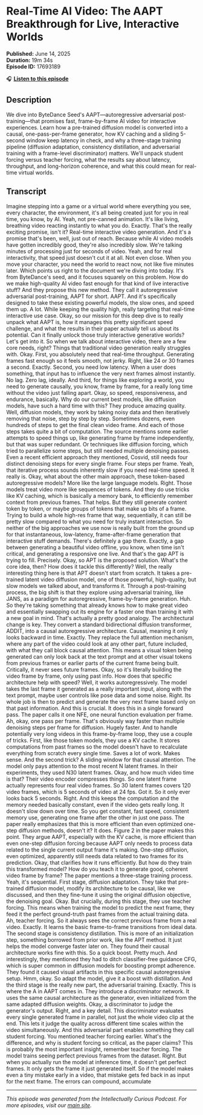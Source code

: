 # Real-Time AI Video: The AAPT Breakthrough for Live, Interactive Worlds

**Published:** June 14, 2025  
**Duration:** 19m 34s  
**Episode ID:** 17693189

🎧 **[Listen to this episode](https://intellectuallycurious.buzzsprout.com/2529712/episodes/17693189-real-time-ai-video-the-aapt-breakthrough-for-live-interactive-worlds)**

## Description

We dive into ByteDance Seed's AAPT—autoregressive adversarial post-training—that promises fast, frame-by-frame AI video for interactive experiences. Learn how a pre-trained diffusion model is converted into a causal, one-pass-per-frame generator, how KV caching and a sliding 5-second window keep latency in check, and why a three-stage training pipeline (diffusion adaptation, consistency distillation, and adversarial training with a frame-level discriminator) matters. We'll unpack student forcing versus teacher forcing, what the results say about latency, throughput, and long-horizon coherence, and what this could mean for real-time virtual worlds.

## Transcript

Imagine stepping into a game or a virtual world where everything you see, every character, the environment, it's all being created just for you in real time, you know, by AI. Yeah, not pre-canned animation. It's like living, breathing video reacting instantly to what you do. Exactly. That's the really exciting promise, isn't it? Real-time interactive video generation. And it's a promise that's been, well, just out of reach. Because while AI video models have gotten incredibly good, they're also incredibly slow. We're talking minutes of processing just for seconds of video. Yeah, and for real interactivity, that speed just doesn't cut it at all. Not even close. When you move your character, you need the world to react now, not like five minutes later. Which points us right to the document we're diving into today. It's from ByteDance's seed, and it focuses squarely on this problem. How do we make high-quality AI video fast enough for that kind of live interactive stuff? And they propose this new method. They call it autoregressive adversarial post-training, AAPT for short. AAPT. And it's specifically designed to take these existing powerful models, the slow ones, and speed them up. A lot. While keeping the quality high, really targeting that real-time interactive use case. Okay, so our mission for this deep dive is to really unpack what AAPT is, how it manages this pretty significant speed challenge, and what the results in their paper actually tell us about its potential. Can it finally unlock those truly interactive generative worlds? Let's get into it. So when we talk about interactive video, there are a few core needs, right? Things that traditional video generation really struggles with. Okay. First, you absolutely need that real-time throughput. Generating frames fast enough so it feels smooth, not jerky. Right, like 24 or 30 frames a second. Exactly. Second, you need low latency. When a user does something, that input has to influence the very next frames almost instantly. No lag. Zero lag, ideally. And third, for things like exploring a world, you need to generate causally, you know, frame by frame, for a really long time without the video just falling apart. Okay, so speed, responsiveness, and endurance, basically. Why do our current best models, like diffusion models, have such a hard time with this? They produce amazing quality. Well, diffusion models, they work by taking noisy data and then iteratively removing that noise, step by step by step. Sometimes dozens, even hundreds of steps to get the final clean video frame. And each of those steps takes quite a bit of computation. The source mentions some earlier attempts to speed things up, like generating frame by frame independently, but that was super redundant. Or techniques like diffusion forcing, which tried to parallelize some steps, but still needed multiple denoising passes. Even a recent efficient approach they mentioned, Cosvid, still needs four distinct denoising steps for every single frame. Four steps per frame. Yeah, that iterative process sounds inherently slow if you need real-time speed. It really is. Okay, what about the other main approach, these token-based autoregressive models? More like the large language models. Right. Those models treat video more like sequences of tokens. And they do use tricks like KV caching, which is basically a memory bank, to efficiently remember context from previous frames. That helps. But they still generate content token by token, or maybe groups of tokens that make up bits of a frame. Trying to build a whole high-res frame that way, sequentially, it can still be pretty slow compared to what you need for truly instant interaction. So neither of the big approaches we use now is really built from the ground up for that instantaneous, low-latency, frame-after-frame generation that interactive stuff demands. There's definitely a gap there. Exactly, a gap between generating a beautiful video offline, you know, when time isn't critical, and generating a responsive one live. And that's the gap APT is trying to fill. Precisely. Okay, so APT is the proposed solution. What's the core idea, then? How does it tackle this differently? Well, the really interesting thing here is that APT doesn't start from scratch. It takes a pre-trained latent video diffusion model, one of those powerful, high-quality, but slow models we talked about, and transforms it. Through a post-training process, the big shift is that they explore using adversarial training, like JANS, as a paradigm for autoregressive, frame-by-frame generation. Huh. So they're taking something that already knows how to make great video and essentially swapping out its engine for a faster one than training it with a new goal in mind. That's actually a pretty good analogy. The architectural change is key. They convert a standard bidirectional diffusion transformer, ADDIT, into a causal autoregressive architecture. Causal, meaning it only looks backward in time. Exactly. They replace the full attention mechanism, where any part of the video could look at any other part, future included, with what they call block causal attention. This means a visual token being generated can only look back at the text prompt and at other visual tokens from previous frames or earlier parts of the current frame being built. Critically, it never sees future frames. Okay, so it's literally building the video frame by frame, only using past info. How does that specific architecture help with speed? Well, it works autoregressively. The model takes the last frame it generated as a really important input, along with the text prompt, maybe user controls like pose data and some noise. Right. Its whole job is then to predict and generate the very next frame based only on that past information. And this is crucial. It does this in a single forward pass. The paper calls it one NFE, one neural function evaluation per frame. Ah, okay, one pass per frame. That's obviously way faster than multiple denoising steps per frame for diffusion. Hugely faster. And to handle potentially very long videos in this frame-by-frame loop, they use a couple of tricks. First, like those token models, they use a KV cache. It stores computations from past frames so the model doesn't have to recalculate everything from scratch every single time. Saves a lot of work. Makes sense. And the second trick? A sliding window for that causal attention. The model only pays attention to the most recent N latent frames. In their experiments, they used N30 latent frames. Okay, and how much video time is that? Their video encoder compresses things. So one latent frame actually represents four real video frames. So 30 latent frames covers 120 video frames, which is 5 seconds of video at 24 fps. Got it. So it only ever looks back 5 seconds. Right. And this keeps the computation and the memory needed basically constant, even if the video gets really long. It doesn't slow down over time. So you get constant, fast speed, consistent memory use, generating one frame after the other in just one pass. The paper really emphasizes that this is more efficient than even optimized one-step diffusion methods, doesn't it? It does. Figure 2 in the paper makes this point. They argue AAPT, especially with the KV cache, is more efficient than even one-step diffusion forcing because AAPT only needs to process data related to the single current output frame it's making. One-step diffusion, even optimized, apparently still needs data related to two frames for its prediction. Okay, that clarifies how it runs efficiently. But how do they train this transformed model? How do you teach it to generate good, coherent video frame by frame? The paper mentions a three-stage training process. Yeah, it's sequential. First stage, diffusion adaptation. They take that pre-trained diffusion model, modify its architecture to be causal, like we discussed, and then they fine-tune it using the original diffusion objective, the denoising goal. Okay. But crucially, during this stage, they use teacher forcing. This means when training the model to predict the next frame, they feed it the perfect ground-truth past frames from the actual training data. Ah, teacher forcing. So it always sees the correct previous frame from a real video. Exactly. It learns the basic frame-to-frame transitions from ideal data. The second stage is consistency distillation. This is more of an initialization step, something borrowed from prior work, like the APT method. It just helps the model converge faster later on. They found their causal architecture works fine with this. So a quick boost. Pretty much. And interestingly, they mentioned they had to ditch classifier-free guidance CFG, which is super common in diffusion models for boosting prompt adherence. They found it caused visual artifacts in this specific causal autoregressive setup. Hmm, okay. So adapt the model, give it a boost with distillation. And the third stage is the really new part, the adversarial training. Exactly. This is where the A in AAPT comes in. They introduce a discriminator network. It uses the same causal architecture as the generator, even initialized from the same adapted diffusion weights. Okay, a discriminator to judge the generator's output. Right, and a key detail. This discriminator evaluates every single generated frame in parallel, not just the whole video clip at the end. This lets it judge the quality across different time scales within the video simultaneously. And this adversarial part enables something they call student forcing. You mentioned teacher forcing earlier. What's the difference, and why is student forcing so critical, as the paper claims? This is probably the most important insight, remember teacher forcing. The model trains seeing perfect previous frames from the dataset. Right. But when you actually run the model at inference time, it doesn't get perfect frames. It only gets the frame it just generated itself. So if the model makes even a tiny mistake early in a video, that mistake gets fed back in as input for the next frame. The errors can compound, accumulate

---
*This episode was generated from the Intellectually Curious Podcast. For more episodes, visit our [main site](https://intellectuallycurious.buzzsprout.com).*
